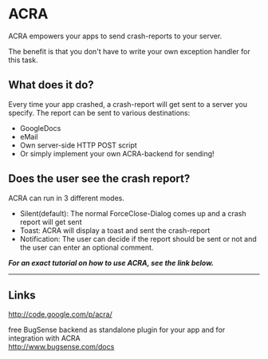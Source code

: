 # ACRA #

ACRA empowers your apps to send crash-reports to your server.

The benefit is that you don't have to write your own exception handler for this task.


## What does it do? ##
Every time your app crashed, a crash-report will get sent to a server you specify.
The report can be sent to various destinations:
  * GoogleDocs
  * eMail
  * Own server-side HTTP POST script
  * Or simply implement your own ACRA-backend for sending!

## Does the user see the crash report? ##
ACRA can run in 3 different modes.
  * Silent(default): The normal ForceClose-Dialog comes up and a crash report will get sent
  * Toast: ACRA will display a toast and sent the crash-report
  * Notification: The user can decide if the report should be sent or not and the user can enter an optional comment.

**_For an exact tutorial on how to use ACRA, see the link below._**

---

## Links ##

http://code.google.com/p/acra/

free BugSense backend as standalone plugin for your app and for integration with ACRA<br />
http://www.bugsense.com/docs
